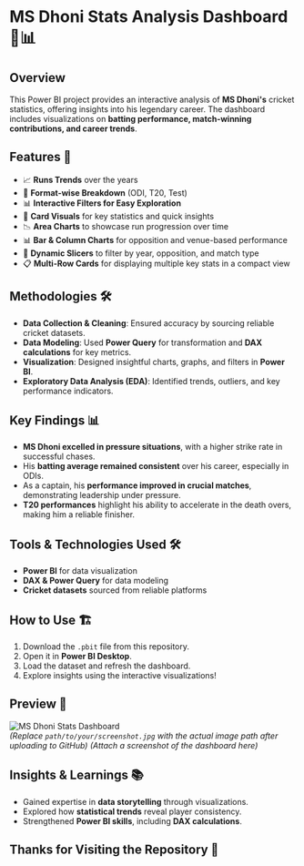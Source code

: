 # MS Dhoni Stats Analysis Dashboard 🏏📊

## Overview
This Power BI project provides an interactive analysis of **MS Dhoni's** cricket statistics, offering insights into his legendary career. The dashboard includes visualizations on **batting performance, match-winning contributions, and career trends**.

## Features 🚀
- 📈 **Runs Trends** over the years
- 🏏 **Format-wise Breakdown** (ODI, T20, Test)
- 📊 **Interactive Filters for Easy Exploration**
- 📌 **Card Visuals** for key statistics and quick insights
- 📉 **Area Charts** to showcase run progression over time
- 📊 **Bar & Column Charts** for opposition and venue-based performance
- 🔄 **Dynamic Slicers** to filter by year, opposition, and match type
- 📋 **Multi-Row Cards** for displaying multiple key stats in a compact view


## Methodologies 🛠️
- **Data Collection & Cleaning**: Ensured accuracy by sourcing reliable cricket datasets.
- **Data Modeling**: Used **Power Query** for transformation and **DAX calculations** for key metrics.
- **Visualization**: Designed insightful charts, graphs, and filters in **Power BI**.
- **Exploratory Data Analysis (EDA)**: Identified trends, outliers, and key performance indicators.

## Key Findings 📊
- **MS Dhoni excelled in pressure situations**, with a higher strike rate in successful chases.
- His **batting average remained consistent** over his career, especially in ODIs.
- As a captain, his **performance improved in crucial matches**, demonstrating leadership under pressure.
- **T20 performances** highlight his ability to accelerate in the death overs, making him a reliable finisher.

## Tools & Technologies Used 🛠️
- **Power BI** for data visualization
- **DAX & Power Query** for data modeling
- **Cricket datasets** sourced from reliable platforms

## How to Use 🏗️
1. Download the `.pbit` file from this repository.
2. Open it in **Power BI Desktop**.
3. Load the dataset and refresh the dashboard.
4. Explore insights using the interactive visualizations!

## Preview 📸
![MS Dhoni Stats Dashboard](path/to/your/screenshot.jpg)  
*(Replace `path/to/your/screenshot.jpg` with the actual image path after uploading to GitHub)*
*(Attach a screenshot of the dashboard here)*

## Insights & Learnings 📚
- Gained expertise in **data storytelling** through visualizations.
- Explored how **statistical trends** reveal player consistency.
- Strengthened **Power BI skills**, including **DAX calculations**.


## Thanks for Visiting the Repository 🎉



